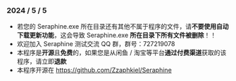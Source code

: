 ### 2024 / 5 / 5

- 若您的 Seraphine.exe 所在目录还有其他不属于程序的文件，请**不要使用自动下载更新功能**，这会导致 Seraphine.exe **所在目录下所有文件被删除**！！
- 欢迎加入 Seraphine 测试交流 QQ 群，群号：727219078
- 本程序是**开源**且**免费**的，如果您是从闲鱼 / 淘宝等平台**通过付费渠道**获取的该程序，请立即**退款**
- 本程序开源在 https://github.com/Zzaphkiel/Seraphine